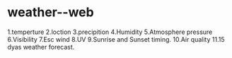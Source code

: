# weather--web
1.temperture
2.loction
3.precipition
4.Humidity
5.Atmosphere pressure
6.Visibility
7.Esc wind
8.UV
9.Sunrise and Sunset timing.
10.Air quality
11.15 dyas weather forecast.
